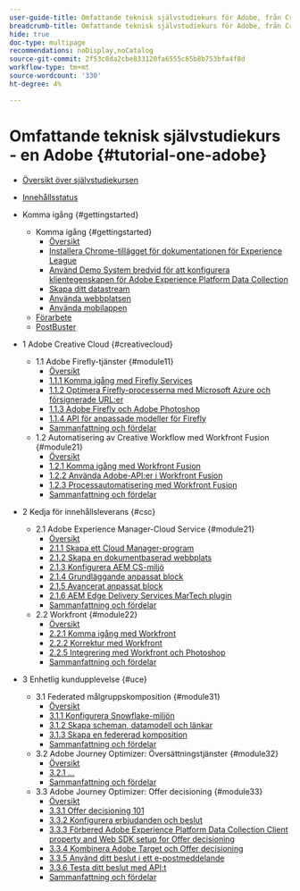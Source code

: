 ```yaml
---
user-guide-title: Omfattande teknisk självstudiekurs för Adobe, från Creative Cloud till Experience Cloud
breadcrumb-title: Omfattande teknisk självstudiekurs för Adobe, från Creative Cloud till Experience Cloud
hide: true
doc-type: multipage
recommendations: noDisplay,noCatalog
source-git-commit: 2f53c8da2cbe833120fa6555c65b8b753bfa4f8d
workflow-type: tm+mt
source-wordcount: '330'
ht-degree: 4%

---
```



# Omfattande teknisk självstudiekurs - en Adobe {#tutorial-one-adobe}

+ [Översikt över självstudiekursen](/help/tutorial-one-adobe/overview.md)
+ [Innehållsstatus](/help/tutorial-one-adobe/status.md)

+ Komma igång {#gettingstarted}
   + Komma igång {#gettingstarted}
      + [Översikt](/help/tutorial-one-adobe/modules/getting-started/gettingstarted/getting-started.md)
      + [Installera Chrome-tillägget för dokumentationen för Experience League](/help/tutorial-one-adobe/modules/getting-started/gettingstarted/ex1.md)
      + [Använd Demo System bredvid för att konfigurera klientegenskapen för Adobe Experience Platform Data Collection](/help/tutorial-one-adobe/modules/getting-started/gettingstarted/ex2.md)
      + [Skapa ditt datastream](/help/tutorial-one-adobe/modules/getting-started/gettingstarted/ex3.md)
      + [Använda webbplatsen](/help/tutorial-one-adobe/modules/getting-started/gettingstarted/ex4.md)
      + [Använda mobilappen](/help/tutorial-one-adobe/modules/getting-started/gettingstarted/ex5.md)
   + [Förarbete](/help/tutorial-one-adobe/prework.md)
   + [PostBuster](/help/tutorial-one-adobe/postbuster.md)

+ 1 Adobe Creative Cloud {#creativecloud}
   + 1.1 Adobe Firefly-tjänster {#module11}
      + [Översikt](/help/tutorial-one-adobe/modules/creative-cloud/module1.1/firefly-services.md)
      + [1.1.1 Komma igång med Firefly Services](/help/tutorial-one-adobe/modules/creative-cloud/module1.1/ex1.md)
      + [1.1.2 Optimera Firefly-processerna med Microsoft Azure och försignerade URL:er](/help/tutorial-one-adobe/modules/creative-cloud/module1.1/ex2.md)
      + [1.1.3 Adobe Firefly och Adobe Photoshop](/help/tutorial-one-adobe/modules/creative-cloud/module1.1/ex3.md)
      + [1.1.4 API för anpassade modeller för Firefly](/help/tutorial-one-adobe/modules/creative-cloud/module1.1/ex4.md)
      + [Sammanfattning och fördelar](/help/tutorial-one-adobe/modules/creative-cloud/module1.1/summary.md)
   + 1.2 Automatisering av Creative Workflow med Workfront Fusion {#module21}
      + [Översikt](/help/tutorial-one-adobe/modules/creative-cloud/module1.2/automation.md)
      + [1.2.1 Komma igång med Workfront Fusion](/help/tutorial-one-adobe/modules/creative-cloud/module1.2/ex1.md)
      + [1.2.2 Använda Adobe-API:er i Workfront Fusion](/help/tutorial-one-adobe/modules/creative-cloud/module1.2/ex2.md)
      + [1.2.3 Processautomatisering med Workfront Fusion](/help/tutorial-one-adobe/modules/creative-cloud/module1.2/ex3.md)
      + [Sammanfattning och fördelar](/help/tutorial-one-adobe/modules/creative-cloud/module1.2/summary.md)

+ 2 Kedja för innehållsleverans {#csc}
   + 2.1 Adobe Experience Manager-Cloud Service {#module21}
      + [Översikt](/help/tutorial-one-adobe/modules/csc/module2.1/aemcs.md)
      + [2.1.1 Skapa ett Cloud Manager-program](/help/tutorial-one-adobe/modules/csc/module2.1/ex1.md)
      + [2.1.2 Skapa en dokumentbaserad webbplats](/help/tutorial-one-adobe/modules/csc/module2.1/ex2.md)
      + [2.1.3 Konfigurera AEM CS-miljö](/help/tutorial-one-adobe/modules/csc/module2.1/ex3.md)
      + [2.1.4 Grundläggande anpassat block](/help/tutorial-one-adobe/modules/csc/module2.1/ex4.md)
      + [2.1.5 Avancerat anpassat block](/help/tutorial-one-adobe/modules/csc/module2.1/ex5.md)
      + [2.1.6 AEM Edge Delivery Services MarTech plugin](/help/tutorial-one-adobe/modules/csc/module2.1/ex6.md)
      + [Sammanfattning och fördelar](/help/tutorial-one-adobe/modules/csc/module2.1/summary.md)
   + 2.2 Workfront {#module22}
      + [Översikt](/help/tutorial-one-adobe/modules/csc/module2.2/workfront.md)
      + [2.2.1 Komma igång med Workfront](/help/tutorial-one-adobe/modules/csc/module2.2/ex1.md)
      + [2.2.2 Korrektur med Workfront](/help/tutorial-one-adobe/modules/csc/module2.2/ex2.md)
      + [2.2.5 Integrering med Workfront och Photoshop](/help/tutorial-one-adobe/modules/csc/module2.2/ex5.md)
      + [Sammanfattning och fördelar](/help/tutorial-one-adobe/modules/csc/module2.2/summary.md)

+ 3 Enhetlig kundupplevelse {#uce}
   + 3.1 Federated målgruppskomposition {#module31}
      + [Översikt](/help/tutorial-one-adobe/modules/uce/module3.1/fac.md)
      + [3.1.1 Konfigurera Snowflake-miljön](/help/tutorial-one-adobe/modules/uce/module3.1/ex1.md)
      + [3.1.2 Skapa scheman, datamodell och länkar](/help/tutorial-one-adobe/modules/uce/module3.1/ex2.md)
      + [3.1.3 Skapa en federerad komposition](/help/tutorial-one-adobe/modules/uce/module3.1/ex3.md)
      + [Sammanfattning och fördelar](/help/tutorial-one-adobe/modules/uce/module3.1/summary.md)
   + 3.2 Adobe Journey Optimizer: Översättningstjänster {#module32}
      + [Översikt](/help/tutorial-one-adobe/modules/uce/module3.2/ajotranslationsvcs.md)
      + [3.2.1 ...](/help/tutorial-one-adobe/modules/uce/module3.2/ex1.md)
      + [Sammanfattning och fördelar](/help/tutorial-one-adobe/modules/uce/module3.2/summary.md)
   + 3.3 Adobe Journey Optimizer: Offer decisioning {#module33}
      + [Översikt](/help/tutorial-one-adobe/modules/uce/module3.3/offer-decisioning.md)
      + [3.3.1 Offer decisioning 101](/help/tutorial-one-adobe/modules/uce/module3.3/ex1.md)
      + [3.3.2 Konfigurera erbjudanden och beslut](/help/tutorial-one-adobe/modules/uce/module3.3/ex2.md)
      + [3.3.3 Förbered Adobe Experience Platform Data Collection Client property and Web SDK setup for Offer decisioning](/help/tutorial-one-adobe/modules/uce/module3.3/ex3.md)
      + [3.3.4 Kombinera Adobe Target och Offer decisioning](/help/tutorial-one-adobe/modules/uce/module3.3/ex4.md)
      + [3.3.5 Använd ditt beslut i ett e-postmeddelande](/help/tutorial-one-adobe/modules/uce/module3.3/ex5.md)
      + [3.3.6 Testa ditt beslut med API:t](/help/tutorial-one-adobe/modules/uce/module3.3/ex6.md)
      + [Sammanfattning och fördelar](/help/tutorial-one-adobe/modules/uce/module3.3/summary.md)

